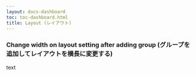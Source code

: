 ```yaml
---
layout: docs-dashboard
toc: toc-dashboard.html
title: Layout (レイアウト)
---
```


### Change width on layout setting after adding group (グループを追加してレイアウトを横長に変更する)
text
